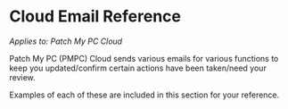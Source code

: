 # Cloud Email Reference

_Applies to: Patch My PC Cloud_

Patch My PC (PMPC) Cloud sends various emails for various functions to keep you updated/confirm certain actions have been taken/need your review.

Examples of each of these are included in this section for your reference.
